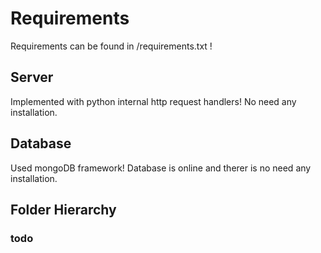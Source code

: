 # Requirements
Requirements can be found in /requirements.txt !

## Server
Implemented with python internal http request handlers! No need any installation.

## Database
Used mongoDB framework! Database is online and therer is no need any installation.

## Folder Hierarchy
  ### todo
